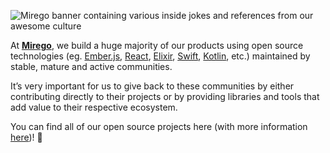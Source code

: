 ![Mirego banner containing various inside jokes and references from our awesome culture](https://user-images.githubusercontent.com/11348/133524879-6f4bc91a-a719-4cf2-a4f0-7058094875bf.jpg)

At [**Mirego**](https://www.mirego.com), we build a huge majority of our products using open source technologies (eg. [Ember.js](https://github.com/emberjs/ember.js), [React](https://github.com/facebook/react), [Elixir](https://github.com/elixir-lang/elixir), [Swift](https://github.com/apple/swift), [Kotlin](https://github.com/JetBrains/kotlin), etc.) maintained by stable, mature and active communities.

It’s very important for us to give back to these communities by either contributing directly to their projects or by providing libraries and tools that add value to their respective ecosystem.

You can find all of our open source projects here (with more information [here](https://open.mirego.com))! 🎉
